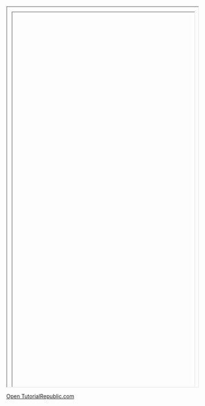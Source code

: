 <!DOCTYPE html>
<html lang="en">
<head>
    <title>Opening Links in an iFrame</title>
	<style>
		iframe {
			width: 100%;
			height: 1000px;
		}
	</style>
</head>
<body>
    <iframe src="#" name="myFrame"></iframe>
    <p><a href="http://chandrika.epizy.com/python/oxox300822/index.html" target="myFrame">Open TutorialRepublic.com</a></p>
</body>
</html>
